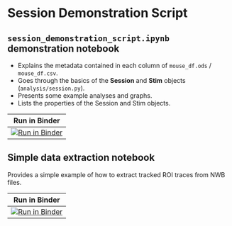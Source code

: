 # Session Demonstration Script

## `session_demonstration_script.ipynb` demonstration notebook

- Explains the metadata contained in each column of `mouse_df.ods` / `mouse_df.csv`.
- Goes through the basics of the **Session** and **Stim** objects (`analysis/session.py`).
- Presents some example analyses and graphs.
- Lists the properties of the Session and Stim objects.


| Run in Binder |
| ------------- |
| [![Run in Binder](https://mybinder.org/badge_logo.svg)](https://mybinder.org/v2/gh/colleenjg/OpenScope_CA_Analysis/main?labpath=examples/session_demonstration_script.ipynb) |


## Simple data extraction notebook

Provides a simple example of how to extract tracked ROI traces from NWB files.

| Run in Binder |
| ------------- |
| [![Run in Binder](https://mybinder.org/badge_logo.svg)](https://mybinder.org/v2/gh/colleenjg/OpenScope_CA_Analysis/main?labpath=examples/simple_data_extraction.ipynb) |

